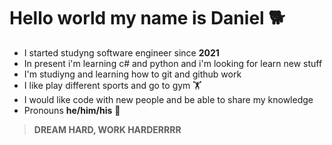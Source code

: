 # Hello world my name is **Daniel** 🐕
* I started studyng software engineer since **2021**
* In present i'm learning c# and python and i'm looking for learn new stuff
* I'm studiyng and learning how to git and github work
* I like play different sports and go to gym 🏋️
* I would like code with new people and be able to share my knowledge
* Pronouns **he/him/his** 👨

>  **DREAM HARD, WORK HARDERRRR**